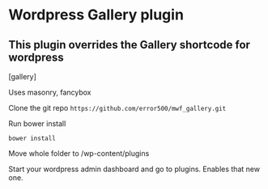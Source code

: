 # Wordpress Gallery plugin

## This plugin overrides the Gallery shortcode for wordpress

[gallery]

Uses masonry, fancybox


Clone the git repo `https://github.com/error500/mwf_gallery.git` 

Run bower install

	bower install

Move whole folder to /wp-content/plugins

Start your wordpress admin dashboard and go to plugins. Enables that new one.
